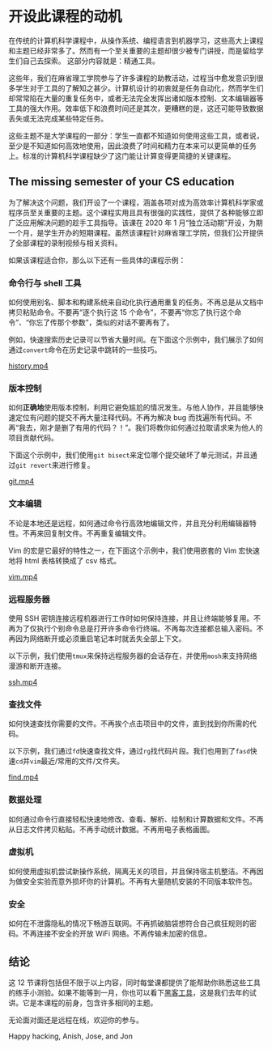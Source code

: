 # 开设此课程的动机

在传统的计算机科学课程中，从操作系统、编程语言到机器学习，这些高大上课程和主题已经非常多了。然而有一个至关重要的主题却很少被专门讲授，而是留给学生们自己去探索。 这部分内容就是：精通工具。

这些年，我们在麻省理工学院参与了许多课程的助教活动，过程当中愈发意识到很多学生对于工具的了解知之甚少。计算机设计的初衷就是任务自动化，然而学生们却常常陷在大量的重复任务中，或者无法完全发挥出诸如版本控制、文本编辑器等工具的强大作用。效率低下和浪费时间还是其次，更糟糕的是，这还可能导致数据丢失或无法完成某些特定任务。

这些主题不是大学课程的一部分：学生一直都不知道如何使用这些工具，或者说，至少是不知道如何高效地使用，因此浪费了时间和精力在本来可以更简单的任务上。标准的计算机科学课程缺少了这门能让计算变得更简捷的关键课程。

## The missing semester of your CS education

为了解决这个问题，我们开设了一个课程，涵盖各项对成为高效率计算机科学家或程序员至关重要的主题。这个课程实用且具有很强的实践性，提供了各种能够立即广泛应用解决问题的趁手工具指导。该课在 2020 年 1 月“独立活动期”开设，为期一个月，是学生开办的短期课程。虽然该课程针对麻省理工学院，但我们公开提供了全部课程的录制视频与相关资料。

如果该课程适合你，那么以下还有一些具体的课程示例：

### 命令行与 shell 工具

如何使用别名、脚本和构建系统来自动化执行通用重复的任务。不再总是从文档中拷贝粘贴命令。不要再“逐个执行这 15 个命令”，不要再“你忘了执行这个命令”、“你忘了传那个参数”，类似的对话不要再有了。

例如，快速搜索历史记录可以节省大量时间。在下面这个示例中，我们展示了如何通过`convert`命令在历史记录中跳转的一些技巧。

[history.mp4](/static/media/demos/history.mp4)

### 版本控制

如何**正确地**使用版本控制，利用它避免尴尬的情况发生。与他人协作，并且能够快速定位有问题的提交不再大量注释代码。不再为解决 bug 而找遍所有代码。不再“我去，刚才是删了有用的代码？！”。我们将教你如何通过拉取请求来为他人的项目贡献代码。

下面这个示例中，我们使用`git bisect`来定位哪个提交破坏了单元测试，并且通过`git revert`来进行修复。

[git.mp4](/static/media/demos/git.mp4)

### 文本编辑

不论是本地还是远程，如何通过命令行高效地编辑文件，并且充分利用编辑器特性。不再来回复制文件。不再重复编辑文件。

Vim 的宏是它最好的特性之一，在下面这个示例中，我们使用嵌套的 Vim 宏快速地将 html 表格转换成了 csv 格式。

[vim.mp4](/static/media/demos/vim.mp4)

### 远程服务器

使用 SSH 密钥连接远程机器进行工作时如何保持连接，并且让终端能够复用。不再为了仅执行个别命令总是打开许多命令行终端。不再每次连接都总输入密码。不再因为网络断开或必须重启笔记本时就丢失全部上下文。

以下示例，我们使用`tmux`来保持远程服务器的会话存在，并使用`mosh`来支持网络漫游和断开连接。

[ssh.mp4](/static/media/demos/ssh.mp4)

### 查找文件

如何快速查找你需要的文件。不再挨个点击项目中的文件，直到找到你所需的代码。

以下示例，我们通过`fd`快速查找文件，通过`rg`找代码片段。我们也用到了`fasd`快速`cd`并`vim`最近/常用的文件/文件夹。

[find.mp4](/static/media/demos/find.mp4)

### 数据处理

如何通过命令行直接轻松快速地修改、查看、解析、绘制和计算数据和文件。不再从日志文件拷贝粘贴。不再手动统计数据。不再用电子表格画图。

### 虚拟机

如何使用虚拟机尝试新操作系统，隔离无关的项目，并且保持宿主机整洁。不再因为做安全实验而意外损坏你的计算机。不再有大量随机安装的不同版本软件包。

### 安全

如何在不泄露隐私的情况下畅游互联网。不再抓破脑袋想符合自己疯狂规则的密码。不再连接不安全的开放 WiFi 网络。不再传输未加密的信息。

## 结论

这 12 节课将包括但不限于以上内容，同时每堂课都提供了能帮助你熟悉这些工具的练手小测验。如果不能等到一月，你也可以看下[黑客工具](https://hacker-tools.github.io/lectures/)，这是我们去年的试讲。它是本课程的前身，包含许多相同的主题。

无论面对面还是远程在线，欢迎你的参与。

Happy hacking,
Anish, Jose, and Jon
